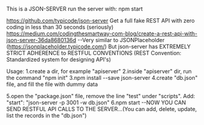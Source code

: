 This is a JSON-SERVER
run the server with: npm start

https://github.com/typicode/json-server
Get a full fake REST API with zero coding in less than 30 seconds (seriously)
https://medium.com/codingthesmartway-com-blog/create-a-rest-api-with-json-server-36da8680136d
--Very similar to JSONPlaceholder (https://jsonplaceholder.typicode.com/)
But json-server has EXTREMELY STRICT ADHERENCE to RESTFUL CONVENTIONS (REST Convention: Standardized system for designing API's)

Usage:
1.create a dir, for example "apiserver"
2.inside "apiserver" dir, run the command "npm init"
3.npm install --save json-server
4.create "db.json" file, and fill the file with dummy data

5.open the "package.json" file, remove the line "test" under "scripts".
Add:
"start": "json-server -p 3001 -w db.json"
6.npm start
--NOW YOU CAN SEND RESTFUL API CALLS TO THE SERVER...(You can add, delete, update, list the records in the "db.json")
